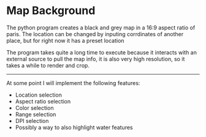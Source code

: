 # Map Background



The python program creates a black and grey map in a 16:9 aspect ratio of paris. The location can be changed by inputing corrdinates of another place, but for right now it has a preset location

The program takes quite a long time to execute because it interacts with an external source to pull the map info, it is also very high resolution, so it takes a while to render and crop.

---

At some point I will implement the following features:
- Location selection
- Aspect ratio selection
- Color selection
- Range selection
- DPI selection
- Possibly a way to also highlight water features
